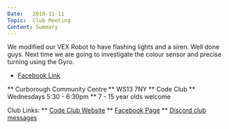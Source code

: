 ```yaml
---
Date:   2018-11-11
Topic:  Club Meeting
Content: Summary
---
```

We modified our VEX Robot to have flashing lights and a siren. Well done guys. Next time we are going to investigate the colour sensor and precise turning using the Gyro.

* [Facebook Link](https://www.facebook.com/1481985248595237/posts/1785855398208219/)


** Curborough Community Centre
** WS13 7NY
** Code Club
** Wednesdays 5:30 - 6:30pm
** 7 - 15 year olds welcome

Club Links:
** [Code Club Website](https://lichfield-code-club.github.io/)
** [Facebook Page](https://www.facebook.com/LichfieldCoders)
** [Discord club messages](https://discord.gg/szz6xGK)
